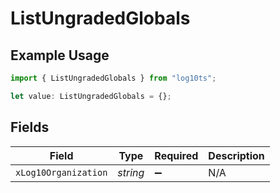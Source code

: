 # ListUngradedGlobals

## Example Usage

```typescript
import { ListUngradedGlobals } from "log10ts";

let value: ListUngradedGlobals = {};
```

## Fields

| Field                | Type                 | Required             | Description          |
| -------------------- | -------------------- | -------------------- | -------------------- |
| `xLog10Organization` | *string*             | :heavy_minus_sign:   | N/A                  |
